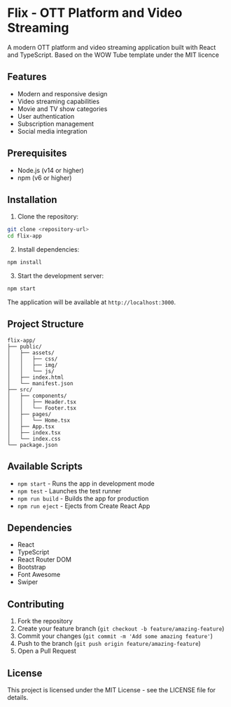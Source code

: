 # Flix - OTT Platform and Video Streaming

A modern OTT platform and video streaming application built with React and TypeScript.
Based on the WOW Tube template under the MIT licence

## Features

- Modern and responsive design
- Video streaming capabilities
- Movie and TV show categories
- User authentication
- Subscription management
- Social media integration

## Prerequisites

- Node.js (v14 or higher)
- npm (v6 or higher)

## Installation

1. Clone the repository:
```bash
git clone <repository-url>
cd flix-app
```

2. Install dependencies:
```bash
npm install
```

3. Start the development server:
```bash
npm start
```

The application will be available at `http://localhost:3000`.

## Project Structure

```
flix-app/
├── public/
│   ├── assets/
│   │   ├── css/
│   │   ├── img/
│   │   └── js/
│   ├── index.html
│   └── manifest.json
├── src/
│   ├── components/
│   │   ├── Header.tsx
│   │   └── Footer.tsx
│   ├── pages/
│   │   └── Home.tsx
│   ├── App.tsx
│   ├── index.tsx
│   └── index.css
└── package.json
```

## Available Scripts

- `npm start` - Runs the app in development mode
- `npm test` - Launches the test runner
- `npm run build` - Builds the app for production
- `npm run eject` - Ejects from Create React App

## Dependencies

- React
- TypeScript
- React Router DOM
- Bootstrap
- Font Awesome
- Swiper

## Contributing

1. Fork the repository
2. Create your feature branch (`git checkout -b feature/amazing-feature`)
3. Commit your changes (`git commit -m 'Add some amazing feature'`)
4. Push to the branch (`git push origin feature/amazing-feature`)
5. Open a Pull Request

## License

This project is licensed under the MIT License - see the LICENSE file for details.
